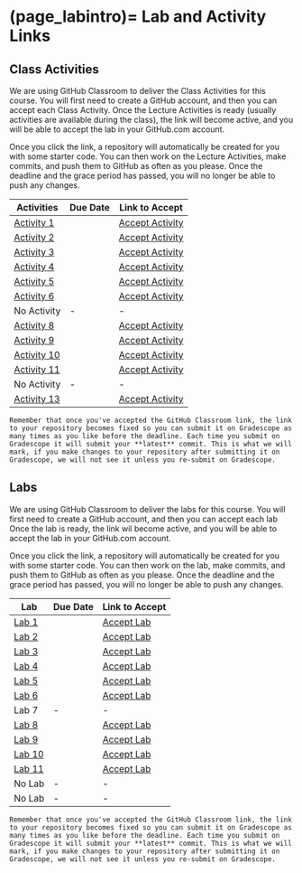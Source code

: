 (page_labintro)=
Lab and Activity Links
=======================

<head>
    <base target="_blank">
</head>

## Class Activities

We are using GitHub Classroom to deliver the Class Activities for this course.
You will first need to create a GitHub account, and then you can accept each Class Activity.
Once the Lecture Activities is ready (usually activities are available during the class), the link will become active, and you will be able to accept the lab in your GitHub.com account.

Once you click the link, a repository will automatically be created for you with some starter code.
You can then work on the Lecture Activities, make commits, and push them to GitHub as often as you please. 
Once the deadline and the grace period has passed, you will no longer be able to push any changes.

| Activities                           | Due Date | Link to Accept      |
|--------------------------------------|----------|---------------------|
| [Activity 1](class/week01/activity)  |          | [Accept Activity](https://classroom.github.com/a/kUnSuy0O) |
| [Activity 2](class/week02/activity)  |          | [Accept Activity]() |
| [Activity 3](class/week03/activity)  |          | [Accept Activity]() |
| [Activity 4](class/week04/activity)  |          | [Accept Activity]() |
| [Activity 5](class/week05/activity)  |          | [Accept Activity]() |
| [Activity 6](class/week06/activity)  |          | [Accept Activity]() |
| No Activity                          | -        | -                   |
| [Activity 8](class/week08/activity)  |          | [Accept Activity]() |
| [Activity 9](class/week09/activity)  |          | [Accept Activity]() |
| [Activity 10](class/week10/activity) |          | [Accept Activity]() |
| [Activity 11](class/week11/activity) |          | [Accept Activity]() |
| No Activity                          | -        | -                   |
| [Activity 13](class/week13/activity) |          | [Accept Activity]() |

```{tip}
Remember that once you've accepted the GitHub Classroom link, the link to your repository becomes fixed so you can submit it on Gradescope as many times as you like before the deadline. Each time you submit on Gradescope it will submit your **latest** commit. This is what we will mark, if you make changes to your repository after submitting it on Gradescope, we will not see it unless you re-submit on Gradescope.
```

## Labs

We are using GitHub Classroom to deliver the labs for this course.
You will first need to create a GitHub account, and then you can accept each lab
Once the lab is ready, the link wil become active, and you will be able to accept the lab in your GitHub.com account.

Once you click the link, a repository will automatically be created for you with some starter code.
You can then work on the lab, make commits, and push them to GitHub as often as you please. 
Once the deadline and the grace period has passed, you will no longer be able to push any changes.

| Lab                     | Due Date | Link to Accept |
|-------------------------|----------|----------------|
| [Lab 1](week01/lab.md)  |          | [Accept Lab](https://classroom.github.com/a/dUtXCqtm) |
| [Lab 2](week02/lab.md)  |          | [Accept Lab](https://classroom.github.com/a/y8ByfEbn) |
| [Lab 3](week03/lab.md)  |          | [Accept Lab](https://classroom.github.com/a/LFYduWab) |
| [Lab 4](week04/lab.md)  |          | [Accept Lab](https://classroom.github.com/a/ogg7PYDU) |
| [Lab 5](week05/lab.md)  |          | [Accept Lab](https://classroom.github.com/a/vTCn19X1) |
| [Lab 6](week06/lab.md)  |          | [Accept Lab](https://classroom.github.com/a/Dv14Fkfp) |
| Lab 7                   | -        | -              |
| [Lab 8](week08/lab.md)  |          | [Accept Lab](https://classroom.github.com/a/Y0RVLrj3) |
| [Lab 9](week09/lab.md)  |          | [Accept Lab](https://classroom.github.com/a/lbaXcH0u) |
| [Lab 10](week10/lab.md) |          | [Accept Lab](https://classroom.github.com/a/1S6IPKcp) |
| [Lab 11](week11/lab.md) |          | [Accept Lab](https://classroom.github.com/a/Rd0bUR5_) |
| No Lab                  | -        | -              |
| No Lab                  | -        | -              |


```{tip}
Remember that once you've accepted the GitHub Classroom link, the link to your repository becomes fixed so you can submit it on Gradescope as many times as you like before the deadline. Each time you submit on Gradescope it will submit your **latest** commit. This is what we will mark, if you make changes to your repository after submitting it on Gradescope, we will not see it unless you re-submit on Gradescope.
```